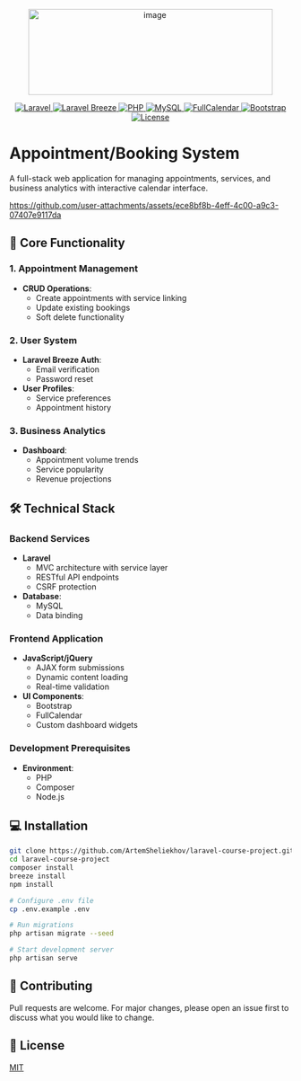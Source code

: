 <p align="center">
  <a href="https://github.com/ArtemSheliekhov/laravel-course-project" target="_blank">
   <img width="436" height="153" alt="image" src="https://github.com/user-attachments/assets/7b7c6952-2b45-485e-aec9-2403407da312" />
  </a>
</p>

<p align="center">
  <a href="https://laravel.com">
    <img src="https://img.shields.io/badge/Laravel-FF2D20?style=for-the-badge&logo=laravel&logoColor=white" alt="Laravel">
  </a>
  <a href="https://laravel.com/docs/starter-kits#laravel-breeze">
    <img src="https://img.shields.io/badge/Laravel_Breeze-FF2D20?style=for-the-badge&logo=laravel&logoColor=white" alt="Laravel Breeze">
  </a>
  <a href="https://www.php.net">
    <img src="https://img.shields.io/badge/PHP-777BB4?style=for-the-badge&logo=php&logoColor=white" alt="PHP">
  </a>
  <a href="https://www.mysql.com">
    <img src="https://img.shields.io/badge/MySQL-4479A1?style=for-the-badge&logo=mysql&logoColor=white" alt="MySQL">
  </a>
  <a href="https://fullcalendar.io">
    <img src="https://img.shields.io/badge/FullCalendar-3766AB?style=for-the-badge&logo=fullcalendar&logoColor=white" alt="FullCalendar">
  </a>
  <a href="https://getbootstrap.com">
    <img src="https://img.shields.io/badge/Bootstrap-7952B3?style=for-the-badge&logo=bootstrap&logoColor=white" alt="Bootstrap">
  </a>
  <a href="https://opensource.org/licenses/MIT">
    <img src="https://img.shields.io/badge/License-MIT-yellow.svg?style=for-the-badge" alt="License">
  </a>
</p>

# Appointment/Booking System 

A full-stack web application for managing appointments, services, and business analytics with interactive calendar interface.

https://github.com/user-attachments/assets/ece8bf8b-4eff-4c00-a9c3-07407e9117da

## 📅 Core Functionality

### 1. Appointment Management
- **CRUD Operations**:
  - Create appointments with service linking
  - Update existing bookings
  - Soft delete functionality

### 2. User System
- **Laravel Breeze Auth**:
  - Email verification
  - Password reset
- **User Profiles**:
  - Service preferences
  - Appointment history

### 3. Business Analytics
- **Dashboard**:
  - Appointment volume trends
  - Service popularity
  - Revenue projections

## 🛠️ Technical Stack

### Backend Services
- **Laravel**
  - MVC architecture with service layer
  - RESTful API endpoints
  - CSRF protection
- **Database**:
  - MySQL
  - Data binding

### Frontend Application
- **JavaScript/jQuery**
  - AJAX form submissions
  - Dynamic content loading
  - Real-time validation
- **UI Components**:
  - Bootstrap 
  - FullCalendar 
  - Custom dashboard widgets

### Development Prerequisites
- **Environment**:
  - PHP 
  - Composer 
  - Node.js

## 💻 Installation

```bash
git clone https://github.com/ArtemSheliekhov/laravel-course-project.git
cd laravel-course-project
composer install
breeze install
npm install

# Configure .env file
cp .env.example .env

# Run migrations
php artisan migrate --seed

# Start development server
php artisan serve
```

## 🤝 Contributing

Pull requests are welcome. For major changes, please open an issue first to discuss what you would like to change.

## 📜 License

[MIT](https://choosealicense.com/licenses/mit/)
